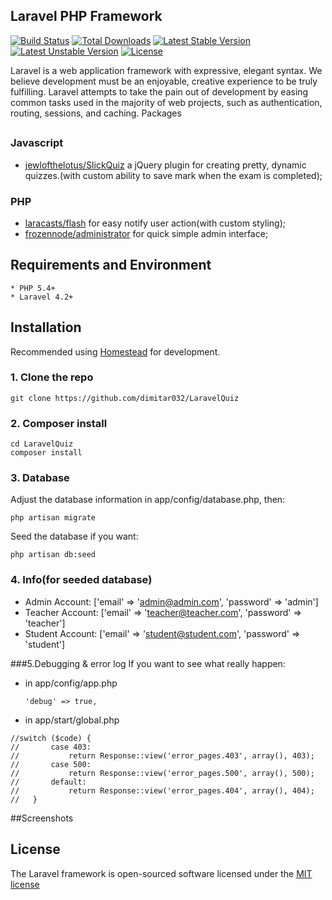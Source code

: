 ## Laravel PHP Framework

[![Build Status](https://travis-ci.org/laravel/framework.svg)](https://travis-ci.org/laravel/framework)
[![Total Downloads](https://poser.pugx.org/laravel/framework/downloads.svg)](https://packagist.org/packages/laravel/framework)
[![Latest Stable Version](https://poser.pugx.org/laravel/framework/v/stable.svg)](https://packagist.org/packages/laravel/framework)
[![Latest Unstable Version](https://poser.pugx.org/laravel/framework/v/unstable.svg)](https://packagist.org/packages/laravel/framework)
[![License](https://poser.pugx.org/laravel/framework/license.svg)](https://packagist.org/packages/laravel/framework)

Laravel is a web application framework with expressive, elegant syntax. We believe development must be an enjoyable, creative experience to be truly fulfilling. Laravel attempts to take the pain out of development by easing common tasks used in the majority of web projects, such as authentication, routing, sessions, and caching.
Packages
## 

### Javascript

* [jewlofthelotus/SlickQuiz](https://github.com/jewlofthelotus/SlickQuiz) a jQuery plugin for creating pretty, dynamic quizzes.(with custom ability to save mark when the exam is completed);

### PHP
* [laracasts/flash](https://github.com/laracasts/flash) for easy notify user action(with custom styling);
* [frozennode/administrator](https://github.com/FrozenNode/Laravel-Administrator) for quick simple admin interface;


## Requirements and Environment
    * PHP 5.4+
	* Laravel 4.2+

## Installation

Recommended using [Homestead](http://laravel.com/docs/4.2/homestead) for development.

### 1. Clone the repo

    git clone https://github.com/dimitar032/LaravelQuiz

### 2. Composer install

    cd LaravelQuiz
    composer install
    
### 3. Database 

Adjust the database information in app/config/database.php, then: 

    php artisan migrate

Seed the database if you want: 

    php artisan db:seed

### 4. Info(for seeded database)

* Admin Account: ['email' => 'admin@admin.com', 'password' => 'admin']
* Teacher Account: ['email' => 'teacher@teacher.com', 'password' => 'teacher']
* Student Account: ['email' => 'student@student.com', 'password' => 'student']

###5.Debugging & error log
If you want to see what really happen:
* in  app/config/app.php  
	```
	'debug' => true,
	```
* in app/start/global.php
```   
//switch ($code) {
//       case 403:
//           return Response::view('error_pages.403', array(), 403);
//       case 500:
//           return Response::view('error_pages.500', array(), 500);
//       default:
//           return Response::view('error_pages.404', array(), 404);
//   }
```

##Screenshots

## License

The Laravel framework is open-sourced software licensed under the [MIT license](http://opensource.org/licenses/MIT)

